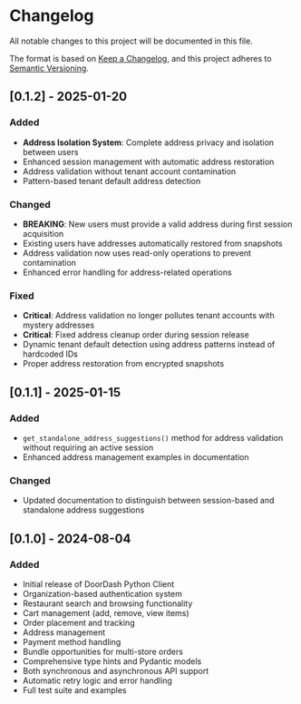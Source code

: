 # Changelog

All notable changes to this project will be documented in this file.

The format is based on [Keep a Changelog](https://keepachangelog.com/en/1.0.0/),
and this project adheres to [Semantic Versioning](https://semver.org/spec/v2.0.0.html).

## [0.1.2] - 2025-01-20

### Added
- **Address Isolation System**: Complete address privacy and isolation between users
- Enhanced session management with automatic address restoration
- Address validation without tenant account contamination
- Pattern-based tenant default address detection

### Changed
- **BREAKING**: New users must provide a valid address during first session acquisition
- Existing users have addresses automatically restored from snapshots
- Address validation now uses read-only operations to prevent contamination
- Enhanced error handling for address-related operations

### Fixed
- **Critical**: Address validation no longer pollutes tenant accounts with mystery addresses
- **Critical**: Fixed address cleanup order during session release
- Dynamic tenant default detection using address patterns instead of hardcoded IDs
- Proper address restoration from encrypted snapshots

## [0.1.1] - 2025-01-15

### Added
- `get_standalone_address_suggestions()` method for address validation without requiring an active session
- Enhanced address management examples in documentation

### Changed
- Updated documentation to distinguish between session-based and standalone address suggestions

## [0.1.0] - 2024-08-04

### Added
- Initial release of DoorDash Python Client
- Organization-based authentication system
- Restaurant search and browsing functionality
- Cart management (add, remove, view items)
- Order placement and tracking
- Address management
- Payment method handling
- Bundle opportunities for multi-store orders
- Comprehensive type hints and Pydantic models
- Both synchronous and asynchronous API support
- Automatic retry logic and error handling
- Full test suite and examples